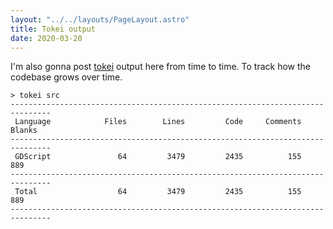 ```yaml
---
layout: "../../layouts/PageLayout.astro"
title: Tokei output
date: 2020-03-20
---
```


I'm also gonna post [tokei](https://github.com/XAMPPRocky/tokei) output here
from time to time. To track how the codebase grows over time.

```
> tokei src
-------------------------------------------------------------------------------
 Language            Files        Lines         Code     Comments       Blanks
-------------------------------------------------------------------------------
 GDScript               64         3479         2435          155          889
-------------------------------------------------------------------------------
 Total                  64         3479         2435          155          889
-------------------------------------------------------------------------------
```
